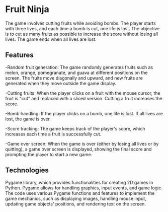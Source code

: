
# Fruit Ninja

 The game involves cutting fruits while avoiding bombs. The player starts with three lives, and each time a bomb is cut, one life is lost. The objective is to cut as many fruits as possible to increase the score without losing all lives. The game ends when all lives are lost.

## Features

-Random fruit generation: The game randomly generates fruits such as melon, orange, pomegranate, and guava at different positions on the screen. The fruits move diagonally and upward, and new fruits are generated when they move outside the game display.

-Cutting fruits: When the player clicks on a fruit with the mouse cursor, the fruit is "cut" and replaced with a sliced version. Cutting a fruit increases the score.

-Bomb handling: If the player clicks on a bomb, one life is lost. If all lives are lost, the game is over.

-Score tracking: The game keeps track of the player's score, which increases each time a fruit is successfully cut.

-Game over screen: When the game is over (either by losing all lives or by quitting), a game over screen is displayed, showing the final score and prompting the player to start a new game.


## Technologies

Pygame library, which provides functionalities for creating 2D games in Python. Pygame allows for handling graphics, input events, and game logic. The code uses various Pygame functions and features to implement the game mechanics, such as displaying images, handling mouse input, updating game objects' positions, and rendering text on the screen.


